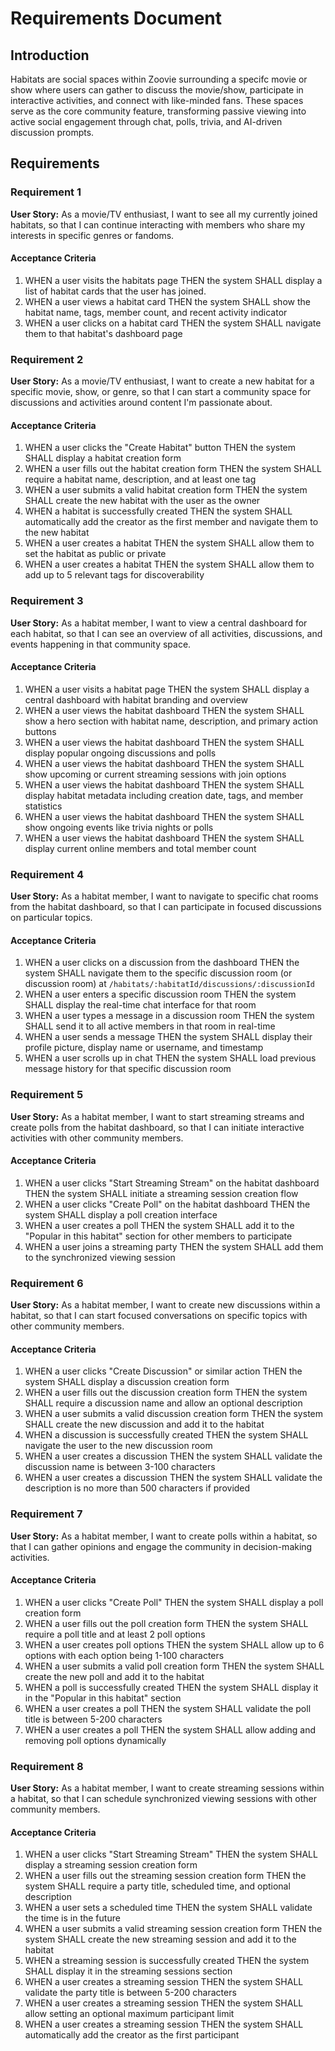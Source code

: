 # Requirements Document

## Introduction

Habitats are social spaces within Zoovie surrounding a specifc movie or show where users can gather to discuss the movie/show, participate in interactive activities, and connect with like-minded fans. These spaces serve as the core community feature, transforming passive viewing into active social engagement through chat, polls, trivia, and AI-driven discussion prompts.

## Requirements

### Requirement 1

**User Story:** As a movie/TV enthusiast, I want to see all my currently joined habitats, so that I can continue interacting with members who share my interests in specific genres or fandoms.

#### Acceptance Criteria

1. WHEN a user visits the habitats page THEN the system SHALL display a list of habitat cards that the user has joined.
2. WHEN a user views a habitat card THEN the system SHALL show the habitat name, tags, member count, and recent activity indicator
3. WHEN a user clicks on a habitat card THEN the system SHALL navigate them to that habitat's dashboard page

### Requirement 2

**User Story:** As a movie/TV enthusiast, I want to create a new habitat for a specific movie, show, or genre, so that I can start a community space for discussions and activities around content I'm passionate about.

#### Acceptance Criteria

1. WHEN a user clicks the "Create Habitat" button THEN the system SHALL display a habitat creation form
2. WHEN a user fills out the habitat creation form THEN the system SHALL require a habitat name, description, and at least one tag
3. WHEN a user submits a valid habitat creation form THEN the system SHALL create the new habitat with the user as the owner
4. WHEN a habitat is successfully created THEN the system SHALL automatically add the creator as the first member and navigate them to the new habitat
5. WHEN a user creates a habitat THEN the system SHALL allow them to set the habitat as public or private
6. WHEN a user creates a habitat THEN the system SHALL allow them to add up to 5 relevant tags for discoverability

### Requirement 3

**User Story:** As a habitat member, I want to view a central dashboard for each habitat, so that I can see an overview of all activities, discussions, and events happening in that community space.

#### Acceptance Criteria

1. WHEN a user visits a habitat page THEN the system SHALL display a central dashboard with habitat branding and overview
2. WHEN a user views the habitat dashboard THEN the system SHALL show a hero section with habitat name, description, and primary action buttons
3. WHEN a user views the habitat dashboard THEN the system SHALL display popular ongoing discussions and polls
4. WHEN a user views the habitat dashboard THEN the system SHALL show upcoming or current streaming sessions with join options
5. WHEN a user views the habitat dashboard THEN the system SHALL display habitat metadata including creation date, tags, and member statistics
6. WHEN a user views the habitat dashboard THEN the system SHALL show ongoing events like trivia nights or polls
7. WHEN a user views the habitat dashboard THEN the system SHALL display current online members and total member count

### Requirement 4

**User Story:** As a habitat member, I want to navigate to specific chat rooms from the habitat dashboard, so that I can participate in focused discussions on particular topics.

#### Acceptance Criteria

1. WHEN a user clicks on a discussion from the dashboard THEN the system SHALL navigate them to the specific discussion room (or discussion room) at `/habitats/:habitatId/discussions/:discussionId`
2. WHEN a user enters a specific discussion room THEN the system SHALL display the real-time chat interface for that room
3. WHEN a user types a message in a discussion room THEN the system SHALL send it to all active members in that room in real-time
4. WHEN a user sends a message THEN the system SHALL display their profile picture, display name or username, and timestamp
5. WHEN a user scrolls up in chat THEN the system SHALL load previous message history for that specific discussion room

### Requirement 5

**User Story:** As a habitat member, I want to start streaming streams and create polls from the habitat dashboard, so that I can initiate interactive activities with other community members.

#### Acceptance Criteria

1. WHEN a user clicks "Start Streaming Stream" on the habitat dashboard THEN the system SHALL initiate a streaming session creation flow
2. WHEN a user clicks "Create Poll" on the habitat dashboard THEN the system SHALL display a poll creation interface
3. WHEN a user creates a poll THEN the system SHALL add it to the "Popular in this habitat" section for other members to participate
4. WHEN a user joins a streaming party THEN the system SHALL add them to the synchronized viewing session

### Requirement 6

**User Story:** As a habitat member, I want to create new discussions within a habitat, so that I can start focused conversations on specific topics with other community members.

#### Acceptance Criteria

1. WHEN a user clicks "Create Discussion" or similar action THEN the system SHALL display a discussion creation form
2. WHEN a user fills out the discussion creation form THEN the system SHALL require a discussion name and allow an optional description
3. WHEN a user submits a valid discussion creation form THEN the system SHALL create the new discussion and add it to the habitat
4. WHEN a discussion is successfully created THEN the system SHALL navigate the user to the new discussion room
5. WHEN a user creates a discussion THEN the system SHALL validate the discussion name is between 3-100 characters
6. WHEN a user creates a discussion THEN the system SHALL validate the description is no more than 500 characters if provided

### Requirement 7

**User Story:** As a habitat member, I want to create polls within a habitat, so that I can gather opinions and engage the community in decision-making activities.

#### Acceptance Criteria

1. WHEN a user clicks "Create Poll" THEN the system SHALL display a poll creation form
2. WHEN a user fills out the poll creation form THEN the system SHALL require a poll title and at least 2 poll options
3. WHEN a user creates poll options THEN the system SHALL allow up to 6 options with each option being 1-100 characters
4. WHEN a user submits a valid poll creation form THEN the system SHALL create the new poll and add it to the habitat
5. WHEN a poll is successfully created THEN the system SHALL display it in the "Popular in this habitat" section
6. WHEN a user creates a poll THEN the system SHALL validate the poll title is between 5-200 characters
7. WHEN a user creates a poll THEN the system SHALL allow adding and removing poll options dynamically

### Requirement 8

**User Story:** As a habitat member, I want to create streaming sessions within a habitat, so that I can schedule synchronized viewing sessions with other community members.

#### Acceptance Criteria

1. WHEN a user clicks "Start Streaming Stream" THEN the system SHALL display a streaming session creation form
2. WHEN a user fills out the streaming session creation form THEN the system SHALL require a party title, scheduled time, and optional description
3. WHEN a user sets a scheduled time THEN the system SHALL validate the time is in the future
4. WHEN a user submits a valid streaming session creation form THEN the system SHALL create the new streaming session and add it to the habitat
5. WHEN a streaming session is successfully created THEN the system SHALL display it in the streaming sessions section
6. WHEN a user creates a streaming session THEN the system SHALL validate the party title is between 5-200 characters
7. WHEN a user creates a streaming session THEN the system SHALL allow setting an optional maximum participant limit
8. WHEN a user creates a streaming session THEN the system SHALL automatically add the creator as the first participant

